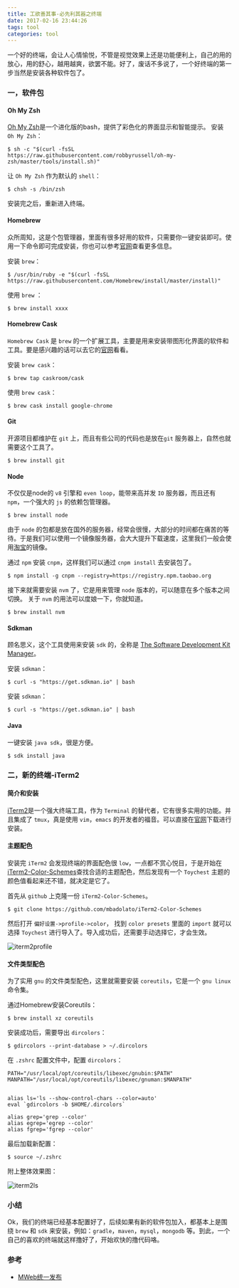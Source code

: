```yaml
---
title: 工欲善其事-必先利其器之终端
date: 2017-02-16 23:44:26
tags: tool
categories: tool
---
```


一个好的终端，会让人心情愉悦，不管是视觉效果上还是功能便利上，自己的用的放心，用的舒心，越用越爽，欲罢不能。好了，废话不多说了，一个好终端的第一步当然是安装各种软件包了。

### 一，软件包
#### Oh My Zsh
[Oh My Zsh](https://github.com/robbyrussell/oh-my-zsh)是一个进化版的bash，提供了彩色化的界面显示和智能提示。
安装 `Oh My Zsh`：

```
$ sh -c "$(curl -fsSL https://raw.githubusercontent.com/robbyrussell/oh-my-zsh/master/tools/install.sh)"
```

让 `Oh My Zsh` 作为默认的 `shell`：

```
$ chsh -s /bin/zsh
```

安装完之后，重新进入终端。

<!--more-->

#### Homebrew
众所周知，这是个包管理器，里面有很多好用的软件，只需要你一键安装即可。使用一下命令即可完成安装，你也可以参考[官网](https://brew.sh/index_zh-cn.html)查看更多信息。

安装 `brew`：

```
$ /usr/bin/ruby -e "$(curl -fsSL https://raw.githubusercontent.com/Homebrew/install/master/install)"
```

使用 `brew` ：

```
$ brew install xxxx
```

#### Homebrew Cask
`Homebrew Cask` 是 `brew` 的一个扩展工具，主要是用来安装带图形化界面的软件和工具。要是感兴趣的话可以去它的[官网](https://caskroom.github.io)看看。

安装 `brew cask`：

```
$ brew tap caskroom/cask
```

使用 `brew cask`：

```
$ brew cask install google-chrome
```

#### Git
开源项目都维护在 `git` 上，而且有些公司的代码也是放在`git` 服务器上，自然也就需要这个工具了。

```
$ brew install git
```

#### Node
不仅仅是node的 `v8` 引擎和 `even loop`，能带来高并发 `IO` 服务器，而且还有 `npm`，一个强大的 `js` 的依赖包管理器。

```
$ brew install node
```

由于 `node` 的包都是放在国外的服务器，经常会很慢，大部分的时间都在痛苦的等待。于是我们可以使用一个镜像服务器，会大大提升下载速度，这里我们一般会使用[淘宝](https://npm.taobao.org)的镜像。

通过 `npm` 安装 `cnpm`，这样我们可以通过 `cnpm install` 去安装包了。

```
$ npm install -g cnpm --registry=https://registry.npm.taobao.org
```

接下来就需要安装 `nvm` 了，它是用来管理 `node` 版本的，可以随意在多个版本之间切换。 关于 `nvm` 的用法可以度娘一下，你就知道。

```
$ brew install nvm
```

#### Sdkman
顾名思义，这个工具使用来安装 `sdk` 的，全称是 [The Software Development Kit Manager](http://sdkman.io)。

安装 `sdkman`：

```
$ curl -s "https://get.sdkman.io" | bash
```

安装 `sdkman`：

```
$ curl -s "https://get.sdkman.io" | bash
```

#### Java
一键安装 `java sdk`，很是方便。


```
$ sdk install java
```



### 二，新的终端-iTerm2
#### 简介和安装
[iTerm2](http://www.iterm2.com)是一个强大终端工具，作为 `Terminal` 的替代者，它有很多实用的功能。并且集成了 `tmux`，真是使用 `vim`，`emacs` 的开发者的福音。可以直接在[官网](http://www.iterm2.com)下载进行安装。
#### 主题配色
安装完 `iTerm2` 会发现终端的界面配色很 `low`，一点都不赏心悦目，于是开始在[iTerm2-Color-Schemes](https://github.com/mbadolato/iTerm2-Color-Schemes)查找合适的主题配色，然后发现有一个 `Toychest` 主题的颜色值看起来还不错，就决定是它了。

首先从 `github` 上克隆一份 `iTerm2-Color-Schemes`。

```
$ git clone https://github.com/mbadolato/iTerm2-Color-Schemes
```
然后打开 `偏好设置->profile->color`， 找到 `color presets` 里面的 `import` 就可以选择 `Toychest` 进行导入了。导入成功后，还需要手动选择它，才会生效。

![iterm2profile](http://olf3t4omk.bkt.clouddn.com/iterm2profile.jpg)



#### 文件类型配色
为了实用 `gnu` 的文件类型配色，这里就需要安装 `coreutils`，它是一个 `gnu linux` 命令集。

通过Homebrew安装Coreutils：

```
$ brew install xz coreutils
```

安装成功后，需要导出 `dircolors`：

```
$ gdircolors --print-database > ~/.dircolors
```

在 `.zshrc` 配置文件中，配置 `dircolors`：


```
PATH="/usr/local/opt/coreutils/libexec/gnubin:$PATH"
MANPATH="/usr/local/opt/coreutils/libexec/gnuman:$MANPATH"


alias ls='ls --show-control-chars --color=auto'
eval `gdircolors -b $HOME/.dircolors`

alias grep='grep --color'
alias egrep='egrep --color'
alias fgrep='fgrep --color'
```

最后加载新配置：

```
$ source ~/.zshrc
```

附上整体效果图：

![iterm2ls](http://olf3t4omk.bkt.clouddn.com/iterm2ls.jpg)




### 小结
Ok，我们的终端已经基本配置好了，后续如果有新的软件包加入，都基本上是围绕 `brew` 和 `sdk` 来安装，例如：`gradle`，`maven`，`mysql`，`mongodb` 等。到此，一个自己的喜欢的终端就这样撸好了，开始欢快的撸代码咯。


### 参考
* [MWeb统一发布](https://www.zhihu.com/question/19637157)





